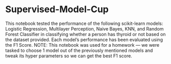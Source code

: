 # Supervised-Model-Cup
This notebook tested the performance of the following scikit-learn models: Logistic Regression, Multilayer Perception, Naive Bayes, KNN, and Random Forest Classifier in classifying whether a person has thyroid or not based on the dataset provided.  Each model’s performance has been evaluated using the F1 Score.  NOTE: This notebook was used for a homework — we were tasked to choose 1 model out of the previously mentioned models and tweak its hyper parameters so we can get the best F1 score.

